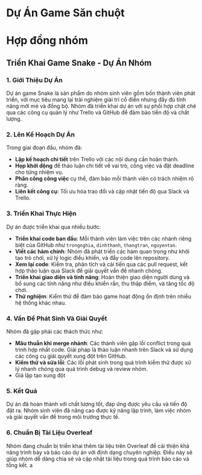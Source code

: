 # Dự Án Game Săn chuột
# Hợp đồng nhóm

## Triển Khai Game Snake - Dự Án Nhóm

### 1. Giới Thiệu Dự Án
Dự án game Snake là sản phẩm do nhóm sinh viên gồm bốn thành viên phát triển, với mục tiêu mang lại trải nghiệm giải trí cổ điển nhưng đầy đủ tính năng mới mẻ và đồng bộ. Nhóm đã triển khai dự án với sự phối hợp chặt chẽ qua các công cụ quản lý như Trello và GitHub để đảm bảo tiến độ và chất lượng.

### 2. Lên Kế Hoạch Dự Án
Trong giai đoạn đầu, nhóm đã:
- **Lập kế hoạch chi tiết** trên Trello với các nội dung cần hoàn thành.
- **Họp khởi động** để thảo luận chi tiết về vai trò, công việc và đặt deadline cho từng nhiệm vụ.
- **Phân công công việc** cụ thể, đảm bảo mỗi thành viên có trách nhiệm rõ ràng.
- **Liên kết công cụ**: Tối ưu hóa trao đổi và cập nhật tiến độ qua Slack và Trello.

### 3. Triển Khai Thực Hiện
Dự án được triển khai qua nhiều bước:
- **Triển khai code ban đầu**: Mỗi thành viên làm việc trên các nhánh riêng biệt của GitHub như `trongnghia`, `dinhthanh`, `thangtran`, `nguyentan`.
- **Viết các hàm chính**: Nhóm đã phát triển các hàm quan trọng như khởi tạo trò chơi, xử lý logic điều khiển, và đẩy code lên repository.
- **Xem lại code**: Kiểm tra, phân tích và cải tiến qua các pull request, kết hợp thảo luận qua Slack để giải quyết vấn đề nhanh chóng.
- **Triển khai giao diện và tính năng**: Hoàn thiện giao diện người dùng và bổ sung các tính năng như điều khiển rắn, thu thập điểm, và tăng tốc độ chơi.
- **Thử nghiệm**: Kiểm thử để đảm bảo game hoạt động ổn định trên nhiều hệ thống khác nhau.

### 4. Vấn Đề Phát Sinh Và Giải Quyết
Nhóm đã gặp phải các thách thức như:
- **Mâu thuẫn khi merge nhánh**: Các thành viên gặp lỗi conflict trong quá trình hợp nhất code. Giải pháp là thảo luận nhanh trên Slack và sử dụng các công cụ giải quyết xung đột trên GitHub.
- **Kiểm thử và sửa lỗi**: Các lỗi phát sinh trong quá trình kiểm thử được xử lý nhanh chóng qua quá trình debug và review nhóm.
- Giả lập tạo xung đột

### 5. Kết Quả
Dự án đã hoàn thành với chất lượng tốt, đáp ứng được yêu cầu và tiến độ đặt ra. Nhóm sinh viên đã nâng cao được kỹ năng lập trình, làm việc nhóm và giải quyết vấn đề trong môi trường thực tế.

### 6. Chuẩn Bị Tài Liệu Overleaf
Nhóm đang chuẩn bị triển khai thêm tài liệu trên Overleaf để cải thiện khả năng trình bày và báo cáo dự án với định dạng chuyên nghiệp. Điều này sẽ giúp nhóm dễ dàng chia sẻ và cập nhật tài liệu trong quá trình báo cáo và tổng kết.
a

